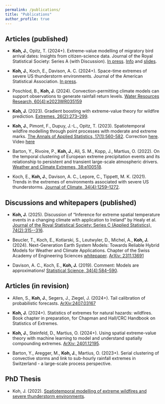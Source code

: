 ```yaml
---
permalink: /publications/
title: "Publications"
author_profile: true
---
```



Articles (published)
---------------
- **Koh, J.**, Opitz, T. (2024+). Extreme-value modelling of migratory bird arrival dates: Insights from citizen-science data. Journal of the Royal Statistical Society: Series A (with Discussion). [In press](https://academic.oup.com/jrsssa/advance-article/doi/10.1093/jrsssa/qnae108/7828840). [Info](https://rss.org.uk/training-events/events/discussion-papers/) and [slides](http://kohrrelation.github.io/files/Koh_Opitz_RSS.pdf).

- **Koh, J.**, Koch, E., Davison, A. C. (2024+). Space-time extremes of severe US thunderstorm environments. Journal of the American Statistical Association. [In press](https://doi.org/10.1080/01621459.2024.2421582). 

- Poschlod, B., **Koh, J.** (2024). Convection-permitting climate models can support observations to generate rainfall return levels. [Water Resources Research, 60(4):e2023WR035159](https://agupubs.onlinelibrary.wiley.com/doi/full/10.1029/2023WR035159)

- **Koh, J.** (2023). Gradient boosting with extreme-value theory for wildfire prediction. [Extremes, 26(2):273–299](https://link.springer.com/article/10.1007/s10687-022-00454-6). 

- **Koh, J.**, Pimont, F., Dupuy, J.-L., Opitz, T. (2023). Spatiotemporal wildfire modelling through point processes with moderate and extreme marks. [The Annals of Applied Statistics, 17(1):560-582](https://projecteuclid.org/journals/annals-of-applied-statistics/volume-17/issue-1/Spatiotemporal-wildfire-modeling-through-point-processes-with-moderate-and-extreme/10.1214/22-AOAS1642.full). Correction [here](https://projecteuclid.org/journals/annals-of-applied-statistics/volume-18/issue-1/Correction-to--Spatiotemporal-wildfire-modeling-through-point-processes-with/10.1214/23-AOAS1861.full). Video [here](https://media.ed.ac.uk/media/Climate+ExtremesA+Jonathan+Koh/1_sjq69ibw)

- Barton, Y., Rivoire, P., **Koh, J.**, Ali, S. M., Kopp, J., Martius, O. (2022). On the temporal clustering of European extreme precipitation events and its relationship to persistent and transient large-scale atmospheric drivers. [Weather and Climate Extremes, 38:e100518](https://www.sciencedirect.com/science/article/pii/S2212094722000974#!).

- Koch, E., **Koh, J.**, Davison, A. C., Lepore, C., Tippett, M. K. (2021). Trends in the extremes of environments associated with severe US thunderstorms. [Journal of Climate, 34(4):1259–1272](https://journals.ametsoc.org/view/journals/clim/34/4/JCLI-D-19-0826.1.xml).


Discussions and whitepapers (published)
---------------
- **Koh, J.** (2025). Discussion of “Inference for extreme spatial temperature events in a changing climate with application to Ireland” by Healy et al. [Journal of the Royal Statistical Society: Series C (Applied Statistics), 74(2):315--316](https://doi.org/10.1093/jrsssc/qlae089).

- Beucler, T., Koch, E., Kotlarski, S., Leutwyler, D., Michel, A., **Koh, J.** (2024). Next-Generation Earth System Models: Towards Reliable Hybrid Models for Weather and Climate Applications. Chapter of the Swiss Academy of Engineering Sciences [whitepaper](https://www.satw.ch/en/publications/how-to-use-the-power-of-ai-to-reduce-the-impact-of-climate-change-on-switzerland). [ArXiv: 2311.13691](https://arxiv.org/abs/2311.13691)

- Davison, A. C., Koch, E., **Koh, J.** (2019). Comment: Models are approximations! [Statistical Science, 34(4):584–590](https://projecteuclid.org/journals/statistical-science/volume-34/issue-4/Comment-Models-Are-Approximations/10.1214/19-STS746.short).

  
Articles (in revision)
---------------
- Allen, S., **Koh, J.**, Segers, J., Ziegel, J. (2024+). Tail calibration of probabilistic forecasts. [ArXiv:2407.03167](https://arxiv.org/abs/2407.03167)

- **Koh, J.** (2024+). Statistics of extremes for natural hazards: wildfires. Book chapter in preparation, for Chapman and Hall/CRC Handbook on Statistics of Extremes. 

- **Koh, J.**, Steinfeld, D., Martius, O. (2024+). Using spatial extreme-value theory with machine learning to model and understand spatially compounding extremes. [ArXiv: 2401.12195](https://arxiv.org/abs/2401.12195).
  
- Barton, Y., Aregger, M., **Koh, J.**, Martius, O. (2023+). Serial clustering of convective storms and link to sub-hourly rainfall extremes in Switzerland - a large-scale process perspective. 




PhD Thesis
---------------

- Koh, J. (2022). [Spatiotemporal modelling of extreme wildfires and severe thunderstorm environments](https://infoscience.epfl.ch/record/291228?ln=en).
